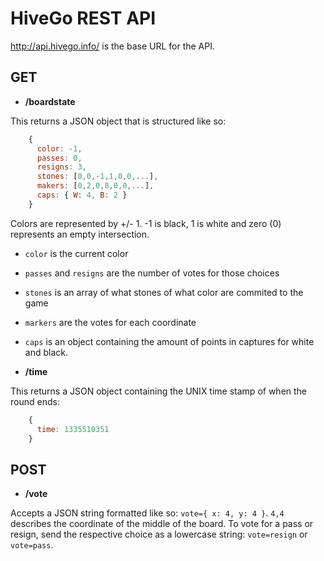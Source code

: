 HiveGo REST API
===========

http://api.hivego.info/ is the base URL for the API.


GET
-------
- **/boardstate**


This returns a JSON object that is structured like so:


```javascript
    {
      color: -1,
      passes: 0,
      resigns: 3,
      stones: [0,0,-1,1,0,0,...],
      makers: [0,2,0,8,0,0,...],
      caps: { W: 4, B: 2 }
    }
```


Colors are represented by +/- 1. -1 is black, 1 is white and zero (0) represents an empty intersection.
  - `color` is the current color
  - `passes` and `resigns` are the number of votes for those choices
  - `stones` is an array of what stones of what color are commited to the game
  - `markers` are the votes for each coordinate
  - `caps` is an object containing the amount of points in captures for white and black.




- **/time**


This returns a JSON object containing the UNIX time stamp of when the round ends:


```javascript
    {
      time: 1335510351
    }
```

POST
------
- **/vote**


Accepts a JSON string formatted like so: `vote={ x: 4, y: 4 }`. 
`4,4` describes the coordinate of the middle of the board. To vote for a pass or resign, send the respective
choice as a lowercase string: `vote=resign` or `vote=pass`.
